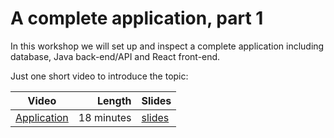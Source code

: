 # A complete application, part 1

In this workshop we will set up and inspect a complete application including database, Java back-end/API and React front-end.

Just one short video to introduce the topic:

| Video | Length | Slides |
|-------|-------:|--------|
| [Application](https://web.microsoftstream.com/video/?3b4968c8-5cb9-457d-80cf-cf5b1fe4b2c0channelId=793a8a65-ed73-4803-820f-dd7f2c675f46) | 18 minutes | [slides](https://uob.sharepoint.com/:b:/r/teams/UnitTeams-COMS10012-2021-22-TB-2-A/Shared%20Documents/Documents/Application.pdf) |